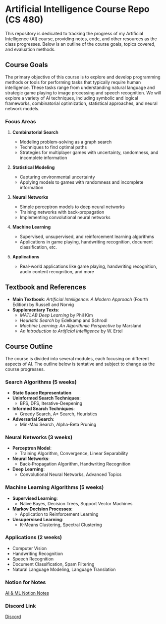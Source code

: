 # Artificial Intelligence Course Repo (CS 480)
This repository is dedicated to tracking the progress of my Artificial Intelligence (AI) course, providing notes, code, and other resources as the class progresses. Below is an outline of the course goals, topics covered, and evaluation methods.

## Course Goals
The primary objective of this course is to explore and develop programming methods or tools for performing tasks that typically require human intelligence. These tasks range from understanding natural language and strategic game playing to image processing and speech recognition. We will explore a variety of AI techniques, including symbolic and logical frameworks, combinatorial optimization, statistical approaches, and neural network models.

### Focus Areas

1. **Combinatorial Search**
   - Modeling problem-solving as a graph search
   - Techniques to find optimal paths
   - Strategies for multiplayer games with uncertainty, randomness, and incomplete information

2. **Statistical Modeling**
   - Capturing environmental uncertainty
   - Applying models to games with randomness and incomplete information

3. **Neural Networks**
   - Simple perceptron models to deep neural networks
   - Training networks with back-propagation
   - Implementing convolutional neural networks

4. **Machine Learning**
   - Supervised, unsupervised, and reinforcement learning algorithms
   - Applications in game playing, handwriting recognition, document classification, etc.

5. **Applications**
   - Real-world applications like game playing, handwriting recognition, audio content recognition, and more

## Textbook and References

- **Main Textbook**: *Artificial Intelligence: A Modern Approach* (Fourth Edition) by Russell and Norvig
- **Supplementary Texts**:
  - *MATLAB Deep Learning* by Phil Kim
  - *Heuristic Search* by Edelkamp and Schrodl
  - *Machine Learning: An Algorithmic Perspective* by Marsland
  - *An Introduction to Artificial Intelligence* by W. Ertel

## Course Outline

The course is divided into several modules, each focusing on different aspects of AI. The outline below is tentative and subject to change as the course progresses.

### Search Algorithms (5 weeks)
- **State Space Representation**
- **Uninformed Search Techniques**:
  - BFS, DFS, Iterative-Deepening
- **Informed Search Techniques**:
  - Greedy Search, A* Search, Heuristics
- **Adversarial Search**:
  - Min-Max Search, Alpha-Beta Pruning

### Neural Networks (3 weeks)
- **Perceptron Model**:
  - Training Algorithm, Convergence, Linear Separability
- **Neural Networks**:
  - Back-Propagation Algorithm, Handwriting Recognition
- **Deep Learning**:
  - Convolutional Neural Networks, Advanced Topics

### Machine Learning Algorithms (5 weeks)
- **Supervised Learning**:
  - Naïve Bayes, Decision Trees, Support Vector Machines
- **Markov Decision Processes**:
  - Application to Reinforcement Learning
- **Unsupervised Learning**:
  - K-Means Clustering, Spectral Clustering

### Applications (2 weeks)
- Computer Vision
- Handwriting Recognition
- Speech Recognition
- Document Classification, Spam Filtering
- Natural Language Modeling, Language Translation



### Notion for Notes
[AI & ML Notion Notes](https://www.notion.so/Machine-Learning-e7186633824b411da9ba3649bda5e859)

### Discord Link
[Discord](https://discord.gg/4TrvWNBRHA)
